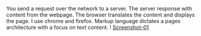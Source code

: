 You send a request over the network to a server. The server response with content from the webpage. The browser translates the content and displays the page. I use chrome and firefox.
Markup language dictates a pages architecture with a focus on text content.
! [Screenshot-01](./images/assignment-04images:jpeg)
